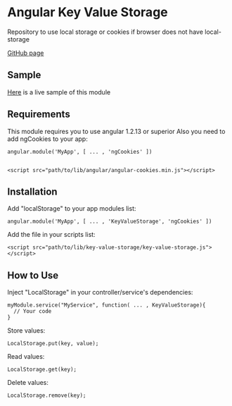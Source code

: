 Angular Key Value Storage
=====================

Repository to use local storage or cookies if browser does not have local-storage

[GitHub page](http://cyberdelphos.github.io/angular-key-value-storage)

Sample
------
[Here](http://cyberdelphos.github.io/angular-key-value-storage/sample/) is a live sample of this module

Requirements
------------
This module requires you to use angular 1.2.13 or superior
Also you need to add ngCookies to your app:
```
angular.module('MyApp', [ ... , 'ngCookies' ])


<script src="path/to/lib/angular/angular-cookies.min.js"></script>
```


Installation
------------
Add "localStorage" to your app modules list:
```
angular.module('MyApp', [ ... , 'KeyValueStorage', 'ngCookies' ])
```

Add the file in your scripts list:
```
<script src="path/to/lib/key-value-storage/key-value-storage.js"></script>
```

How to Use
----------
Inject "LocalStorage" in your controller/service's dependencies:
```
myModule.service("MyService", function( ... , KeyValueStorage){
  // Your code
}
```

Store values:
```
LocalStorage.put(key, value);
```

Read values:
```
LocalStorage.get(key);
```

Delete values:
```
LocalStorage.remove(key);
```
